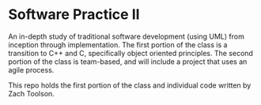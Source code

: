 Software Practice II
====================

An in-depth study of traditional software development (using UML) from inception through implementation. 
The first portion of the class is a transition to C++ and C, specifically object oriented principles.
The second portion of the class is team-based, and will include a project that uses an agile process.

This repo holds the first portion of the class and individual code written by Zach Toolson.
